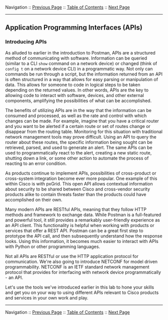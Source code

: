 Navigation :: [Previous Page](LTRPRG-1100-03-Hone.md) :: [Table of Contents](LTRPRG-1100-00-Intro.md#table-of-contents) :: [Next Page](LTRPRG-1100-03b2-REST-Ex1.md)

---

## Application Programming Interfaces (APIs)

### Introducing APIs

As alluded to earlier in the introduction to Postman, APIs are a structured method of communicating with software. 
Information can be queried (similar to a CLI `show` command on a network device) or changed (think of `config t` on a 
network device CLI) in a programmatic way. Not only can commands be run through a script, but the information returned 
from an API is often structured in a way that allows for easy parsing or manipulation of data. This allows for someone
to code in logical steps to be taken depending on the returned values. In other words, APIs are the key to allowing
code to interact with software, devices, and other external components, amplifying the possibilities of what can be 
accomplished.

The benefits of utilizing APIs are in the way that the information can be consumed and processed, as well as the 
rate and control with which changes can be made. For example, imagine that you have a critical router and you want to
be alerted if a certain route or set of routes change or disappear from the routing table. Monitoring for this 
situation with traditional network management tools may prove difficult.  Using an API to query the router about 
these routes, the specific information being sought can be retrieved, parsed, and used to generate an alert.  The 
same APIs can be used to programmatically react to the alert, creating a new static route, shutting down a link, or 
some other action to automate the process of reacting to an error condition.

As products continue to implement APIs, possibilities of cross-product or cross-system integration become ever more 
popular. One example of this within Cisco is with pxGrid. This open API allows contextual information about security 
to be shared between Cisco and cross-vendor security products alike to contain threats faster than the products could 
have accomplished on their own.

Many modern APIs are RESTful APIs, meaning that they follow HTTP methods and framework to exchange data.  While 
Postman is a full-featured and powerful tool, it still provides a remarkably user-friendly experience as an API 
client. This functionality is helpful when working with products or services that offer a REST API. Postman can be a 
great first step to prototype the API call, and then subsequently understand how the response looks. Using this 
information, it becomes much easier to interact with APIs with Python or other programming languages.

Not all APIs are RESTful or use the HTTP application protocol for communication.  We're also going to introduce 
NETCONF for model driven programmability.  NETCONF is an IETF standard network management protocol that provides for 
interfacing with network device programmatically - an API.

Let's use the tools we've introduced earlier in this lab to hone your skills and get you on your way to using 
different APIs relevant to Cisco products and services in your own work and play.

---

Navigation :: [Previous Page](LTRPRG-1100-03-Hone.md) :: [Table of Contents](LTRPRG-1100-00-Intro.md#table-of-contents) :: [Next Page](LTRPRG-1100-03b2-REST-Ex1.md)
